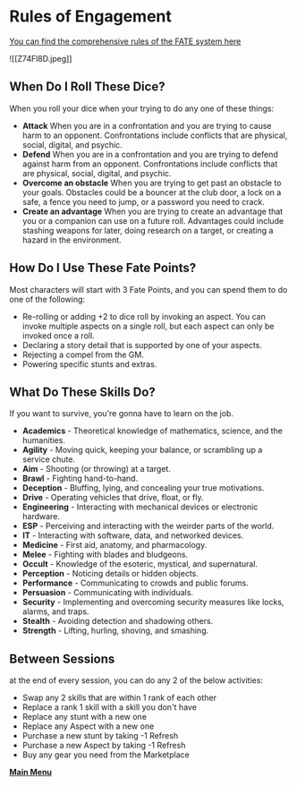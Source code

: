 # Rules of Engagement
[You can find the comprehensive rules of the FATE system here](https://fate-srd.com/)

![[Z74Fl8D.jpeg]]
## When Do I Roll These Dice?
When you roll your dice when your trying to do any one of these things:
- **Attack** When you are in a confrontation and you are trying to cause harm to an opponent. Confrontations include conflicts that are physical, social, digital, and psychic.
- **Defend** When you are in a confrontation and you are trying to defend against harm from an opponent. Confrontations include conflicts that are physical, social, digital, and psychic.
- **Overcome an obstacle** When you are trying to get past an obstacle to your goals. Obstacles could be a bouncer at the club door, a lock on a safe, a fence you need to jump, or a password you need to crack.
- **Create an advantage** When you are trying to create an advantage that you or a companion can use on a future roll. Advantages could include stashing weapons for later, doing research on a target, or creating a hazard in the environment.

## How Do I Use These Fate Points?
Most characters will start with 3 Fate Points, and you can spend them to do one of the following:
- Re-rolling or adding +2 to dice roll by invoking an aspect. You can invoke multiple aspects on a single roll, but each aspect can only be invoked once a roll.
- Declaring a story detail that is supported by one of your aspects.
- Rejecting a compel from the GM.
- Powering specific stunts and extras.

## What Do These Skills Do?
If you want to survive, you're gonna have to learn on the job.
- **Academics** - Theoretical knowledge of mathematics, science, and the humanities.  
- **Agility** - Moving quick, keeping your balance, or scrambling up a service chute.
- **Aim** - Shooting (or throwing) at a target.
- **Brawl** - Fighting hand-to-hand.
- **Deception** - Bluffing, lying, and concealing your true motivations.
- **Drive** - Operating vehicles that drive, float, or fly.
- **Engineering** - Interacting with mechanical devices or electronic hardware.
- **ESP** - Perceiving and interacting with the weirder parts of the world.
- **IT** - Interacting with software, data, and networked devices.
- **Medicine** - First aid, anatomy, and pharmacology.
- **Melee** - Fighting with blades and bludgeons.
- **Occult** - Knowledge of the esoteric, mystical, and supernatural.
- **Perception** - Noticing details or hidden objects.
- **Performance** - Communicating to crowds and public forums.
- **Persuasion** - Communicating with individuals.
- **Security** - Implementing and overcoming security measures like locks, alarms, and traps.
- **Stealth** - Avoiding detection and shadowing others.
- **Strength** - Lifting, hurling, shoving, and smashing.

## Between Sessions
at the end of every session, you can do any 2 of the below activities:
- Swap any 2 skills that are within 1 rank of each other
- Replace a rank 1 skill with a skill you don't have
- Replace any stunt with a new one 
- Replace any Aspect with a new one
- Purchase a new stunt by taking -1 Refresh
- Purchase a new Aspect by taking -1 Refresh
- Buy any gear you need from the Marketplace

 **[Main Menu](../README.md)**